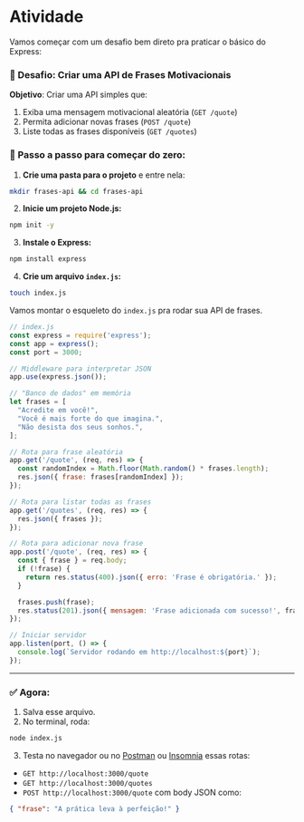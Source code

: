 # Atividade

Vamos começar com um desafio bem direto pra praticar o básico do Express:

### 🎯 Desafio: Criar uma API de Frases Motivacionais

**Objetivo**: Criar uma API simples que:
1. Exiba uma mensagem motivacional aleatória (`GET /quote`)
2. Permita adicionar novas frases (`POST /quote`)
3. Liste todas as frases disponíveis (`GET /quotes`)

### 🧱 Passo a passo para começar do zero:

1. **Crie uma pasta para o projeto** e entre nela:
```bash
mkdir frases-api && cd frases-api
```

2. **Inicie um projeto Node.js:**
```bash
npm init -y
```

3. **Instale o Express:**
```bash
npm install express
```

4. **Crie um arquivo `index.js`:**
```bash
touch index.js
```

Vamos montar o esqueleto do `index.js` pra rodar sua API de frases.

```js
// index.js
const express = require('express');
const app = express();
const port = 3000;

// Middleware para interpretar JSON
app.use(express.json());

// "Banco de dados" em memória
let frases = [
  "Acredite em você!",
  "Você é mais forte do que imagina.",
  "Não desista dos seus sonhos.",
];

// Rota para frase aleatória
app.get('/quote', (req, res) => {
  const randomIndex = Math.floor(Math.random() * frases.length);
  res.json({ frase: frases[randomIndex] });
});

// Rota para listar todas as frases
app.get('/quotes', (req, res) => {
  res.json({ frases });
});

// Rota para adicionar nova frase
app.post('/quote', (req, res) => {
  const { frase } = req.body;
  if (!frase) {
    return res.status(400).json({ erro: 'Frase é obrigatória.' });
  }

  frases.push(frase);
  res.status(201).json({ mensagem: 'Frase adicionada com sucesso!', frase });
});

// Iniciar servidor
app.listen(port, () => {
  console.log(`Servidor rodando em http://localhost:${port}`);
});
```
---

### ✅ Agora:
1. Salva esse arquivo.
2. No terminal, roda:
```bash
node index.js
```
3. Testa no navegador ou no [Postman](https://www.postman.com/) ou [Insomnia](https://insomnia.rest/) essas rotas:
- `GET http://localhost:3000/quote`
- `GET http://localhost:3000/quotes`
- `POST http://localhost:3000/quote` com body JSON como:
```json
{ "frase": "A prática leva à perfeição!" }
```
